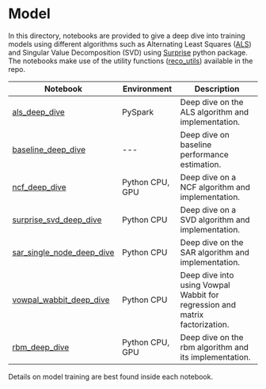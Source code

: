 # Model

In this directory, notebooks are provided to give a deep dive into training models using different algorithms such as
 Alternating Least Squares ([ALS](https://spark.apache.org/docs/latest/api/python/_modules/pyspark/ml/recommendation.html#ALS)) and Singular Value Decomposition (SVD) using [Surprise](http://surpriselib.com/) python package. The notebooks make use of the utility functions ([reco_utils](../../reco_utils))
 available in the repo.

| Notebook | Environment | Description |
| --- | --- | --- |
| [als_deep_dive](als_deep_dive.ipynb) | PySpark | Deep dive on the ALS algorithm and implementation.
| [baseline_deep_dive](baseline_deep_dive.ipynb) | --- | Deep dive on baseline performance estimation.
| [ncf_deep_dive](ncf_deep_dive.ipynb) | Python CPU, GPU | Deep dive on a NCF algorithm and implementation.
| [surprise_svd_deep_dive](surprise_svd_deep_dive.ipynb) | Python CPU | Deep dive on a SVD algorithm and implementation.
| [sar_single_node_deep_dive](sar_single_node_deep_dive.ipynb) | Python CPU | Deep dive on the SAR algorithm and implementation.
| [vowpal_wabbit_deep_dive](vowpal_wabbit_deep_dive.ipynb) | Python CPU | Deep dive into using Vowpal Wabbit for regression and matrix factorization.
| [rbm_deep_dive](rbm_deep_dive.ipynb)| Python CPU, GPU | Deep dive on the rbm algorithm and its implementation.

Details on model training are best found inside each notebook.
